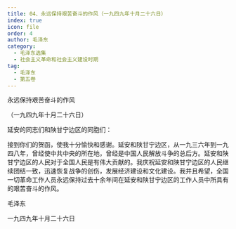 ```yaml
---
title: 04、永远保持艰苦奋斗的作风（一九四九年十月二十六日）
index: true
icon: file
order: 4
author: 毛泽东
category:
  - 毛泽东选集
  - 社会主义革命和社会主义建设时期
tag:
  - 毛泽东
  - 第五卷
---
```


永远保持艰苦奋斗的作风

（一九四九年十月二十六日）

延安的同志们和陕甘宁边区的同胞们：

接到你们的贺函，使我十分愉快和感谢。延安和陕甘宁边区，从一九三六年到一九四八年，曾经使中共中央的所在地，曾经是中国人民解放斗争的总后方。延安和陕甘宁边区的人民对于全国人民是有伟大贡献的。我庆祝延安和陕甘宁边区的人民继续团结一致，迅速恢复战争的创伤，发展经济建设和文化建设。我并且希望，全国一切革命工作人员永远保持过去十余年间在延安和陕甘宁边区的工作人员中所具有的艰苦奋斗的作风。

毛泽东

一九四九年十月二十六日
